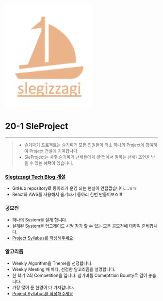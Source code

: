 

![sleProjectLogo](./../src/slegizzagi_proejct_logo_2.png)

# 20-1 SleProject

---

> * 슬기짜기 프로젝트는 슬기짜기 모든 인원들이 최소 하나의 Project에 참여하여 Project 건설에 기여합니다.
> * SleProject는 차후 슬기짜기 선배들에게 (현업에서 일하는 선배) 조언을 받을 수 있는 혜택이 있습니다.

### [Slegizzagi Tech Blog 개설](https://github.com/HGU-slegizzagi/20-1/blob/master/project/SleTechBlog/README.md)

* GitHub repository로 동아리가 운영 되는 현실이 안탑깝습니다....ㅠㅠ
* React와 AWS를 사용해서 슬기짜기 동아리 한번 만들어보죠!!!

### 공모전

* 하나의 System을 설계 합니다.
* 설계된 System을 업그레이드 시켜 참가 할 수 있는 모든 공모전에 대하여 준비합니다.
* [Project Syllabus를 작성해주세요](https://github.com/HGU-slegizzagi/20-1/blob/master/project/project_detail_format.md)


### 알고리즘 

* Weekly Algorithm을 Theme을 선정합니다.
*  Weekly Meeting 때 마다, 선정한 알고리즘을 설명합니다.
* 한 학기 2회 Competition을 엽니다. 참가비를 Comeptition Bounty로 걸어 놓습니다.
* 가장 많이 푼 한명이 다 가져갑니다.
* [Project Syllabus를 작성해주세요](https://github.com/HGU-slegizzagi/20-1/blob/master/project/project_detail_format.md)


